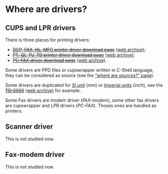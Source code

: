 Where are drivers?
==================

CUPS and LPR drivers
--------------------

There is three places for printing drivers:

* ~~[DCP, FAX, HL, MFC printer driver download page](http://welcome.solutions.brother.com/bsc/public_s/id/linux/en/download_prn.html)~~ [(web archive)](http://web.archive.org/web/20140319074031/http://welcome.solutions.brother.com/bsc/public_s/id/linux/en/download_prn.html);
* ~~[PT, QL, PJ, TD printer driver download page](http://welcome.solutions.brother.com/bsc/public_s/id/linux/en/download_esp.html)~~ [(web archive)](http://web.archive.org/web/20140319074031/http://welcome.solutions.brother.com/bsc/public_s/id/linux/en/download_esp.html);
* ~~[PC-FAX driver download page](http://welcome.solutions.brother.com/bsc/public_s/id/linux/en/download_pcf.html)~~ [(web archive)](http://web.archive.org/web/20140319074953/http://welcome.solutions.brother.com/bsc/public_s/id/linux/en/download_pcf.html).

Some drivers are PPD files or cupswrapper written in C-Shell language, they can be considered as source (see the [“where are sources?” page](where_are_sources.md)).

Some drivers are duplicated for [SI unit](http://en.wikipedia.org/wiki/International_System_of_Unit) (_mm_) or [Imperial units](http://en.wikipedia.org/wiki/Imperial_units) (_inch_), see the ~~[TD-2020](http://welcome.solutions.brother.com/bsc/public_s/id/linux/en/download_esp.html#TD-2020)~~ [(web archive)](http://web.archive.org/web/20140319074953/http://welcome.solutions.brother.com/bsc/public_s/id/linux/en/download_esp.html#TD-2020) for example.

Some Fax drivers are modem driver (_FAX-modem_), some other fax drivers are cupswrapper and LPR drivers (_PC-FAX_). Thoses ones are handled as printers.

Scanner driver
--------------

This is not studied now.

Fax-modem driver
----------------

This is not studied now.
